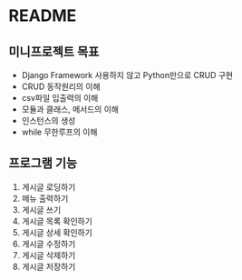 # README
## 미니프로젝트 목표
- Django Framework 사용하지 않고 Python만으로 CRUD 구현
- CRUD 동작원리의 이해
- csv파일 입출력의 이해
- 모듈과 클래스, 메서드의 이해
- 인스턴스의 생성
- while 무한루프의 이해

## 프로그램 기능
1. 게시글 로딩하기
2. 메뉴 출력하기
3. 게시글 쓰기
4. 게시글 목록 확인하기
5. 게시글 상세 확인하기
6. 게시글 수정하기
7. 게시글 삭제하기
8. 게시글 저장하기